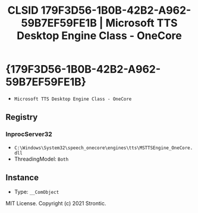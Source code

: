 ﻿---
title: "CLSID 179F3D56-1B0B-42B2-A962-59B7EF59FE1B | Microsoft TTS Desktop Engine Class - OneCore"
excerpt: What is COM-Object CLSID 179F3D56-1B0B-42B2-A962-59B7EF59FE1B?
---

# {179F3D56-1B0B-42B2-A962-59B7EF59FE1B}

* `Microsoft TTS Desktop Engine Class - OneCore`

## Registry


### InprocServer32

* `C:\Windows\System32\speech_onecore\engines\tts\MSTTSEngine_OneCore.dll`
* ThreadingModel: `Both`

## Instance

* Type: `__ComObject`

MIT License. Copyright (c) 2021 Strontic.


